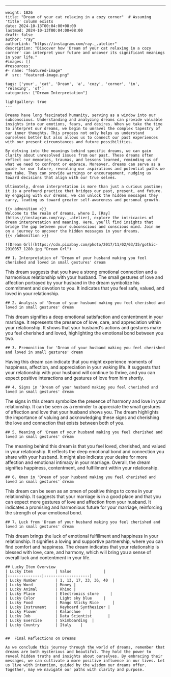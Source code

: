 ---
    weight: 1826
    title: "Dream of your cat relaxing in a cozy corner"  # Assuming 'title' column exists
    date: 2024-10-13T00:04:00+08:00
    lastmod: 2024-10-13T00:04:00+08:00
    draft: false
    author: "ray"
    authorLink: "https://instagram.com/ray._.atelier"
    description: "Discover how 'Dream of your cat relaxing in a cozy corner' can interpret your future and uncover its significant meanings in your life."
    #images: []
    #resources:
    #- name: "featured-image"
    #  src: "featured-image.png"
    
    tags: ['your', 'cat', 'Dream', 'a', 'cozy', 'corner', 'in', 'relaxing', 'of']
    categories: ["Dream Interpretation"]
    
    lightgallery: true
    ---
    
    Dreams have long fascinated humanity, serving as a window into our subconscious. Understanding and analyzing dreams can provide valuable insights into our emotions, fears, and desires. When we take the time to interpret our dreams, we begin to unravel the complex tapestry of our inner thoughts. This process not only helps us understand ourselves better but also allows us to connect our past experiences with our present circumstances and future possibilities.
    
    By delving into the meanings behind specific dreams, we can gain clarity about unresolved issues from our past. These dreams often reflect our memories, traumas, and lessons learned, reminding us of what we need to confront or embrace. Moreover, dreams can serve as a guide for our future, revealing our aspirations and potential paths we may take. They can provide warnings or encouragement, nudging us toward decisions that align with our true selves.
    
    Ultimately, dream interpretation is more than just a curious pastime; it is a profound practice that bridges our past, present, and future. By engaging with our dreams, we can unlock the hidden messages they carry, leading us toward greater self-awareness and personal growth.
    
    {{< admonition >}}
    Welcome to the realm of dreams, where I, [Ray](https://instagram.com/ray._.atelier), explore the intricacies of dream interpretation and meaning. Here, you’ll find insights that bridge the gap between your subconscious and conscious mind. Join me on a journey to uncover the hidden messages in your dreams.
    {{< /admonition >}}
    
    ![Dream Grl](https://cdn.pixabay.com/photo/2017/11/02/03/35/gothic-2910057_1280.jpg "Dream Grl")
    
    ## 1. Interpretation of 'Dream of your husband making you feel cherished and loved in small gestures' dream
    
This dream suggests that you have a strong emotional connection and a harmonious relationship with your husband. The small gestures of love and affection portrayed by your husband in the dream symbolize his commitment and devotion to you. It indicates that you feel safe, valued, and loved in your relationship.
    
    ## 2. Analysis of 'Dream of your husband making you feel cherished and loved in small gestures' dream
    
This dream signifies a deep emotional satisfaction and contentment in your marriage. It represents the presence of love, care, and appreciation within your relationship. It shows that your husband's actions and gestures make you feel cherished and loved, highlighting the emotional bond between you two.
    
    ## 3. Premonition for 'Dream of your husband making you feel cherished and loved in small gestures' dream
    
Having this dream can indicate that you might experience moments of happiness, affection, and appreciation in your waking life. It suggests that your relationship with your husband will continue to thrive, and you can expect positive interactions and gestures of love from him shortly.
    
    ## 4. Signs in 'Dream of your husband making you feel cherished and loved in small gestures' dream
    
The signs in this dream symbolize the presence of harmony and love in your relationship. It can be seen as a reminder to appreciate the small gestures of affection and love that your husband shows you. The dream highlights the importance of valuing and acknowledging these signs and cherishing the love and connection that exists between both of you.
    
    ## 5. Meaning of 'Dream of your husband making you feel cherished and loved in small gestures' dream
    
The meaning behind this dream is that you feel loved, cherished, and valued in your relationship. It reflects the deep emotional bond and connection you share with your husband. It might also indicate your desire for more affection and emotional intimacy in your marriage. Overall, the dream signifies happiness, contentment, and fulfillment within your relationship.
    
    ## 6. Omen in 'Dream of your husband making you feel cherished and loved in small gestures' dream
    
This dream can be seen as an omen of positive things to come in your relationship. It suggests that your marriage is in a good place and that you can expect more gestures of love and affection from your husband. It indicates a promising and harmonious future for your marriage, reinforcing the strength of your emotional bond.
    
    ## 7. Luck from 'Dream of your husband making you feel cherished and loved in small gestures' dream
    
This dream brings the luck of emotional fulfillment and happiness in your relationship. It signifies a loving and supportive partnership, where you can find comfort and happiness. The dream indicates that your relationship is blessed with love, care, and harmony, which will bring you a sense of overall luck and contentment in your life.
    
    ## Lucky Item Overview
    | Lucky Item          | Value              |
    |---------------|--------------------|
    | Lucky Number        | 1, 13, 17, 33, 36, 40  |
    | Lucky Word          | Money |
    | Lucky Animal        | Rhino |
    | Lucky Place         | Electronics store     |
    | Lucky Color         | Light sky blue     |
    | Lucky Food          | Mango Sticky Rice      |
    | Lucky Instrument    | Keyboard Synthesizer |
    | Lucky Flower        | Kalanchoe    |
    | Lucky Job           | Data Scientist       |
    | Lucky Exercise      | Skimboarding  |
    | Lucky Country       | Italy    |
    
    
    ##  Final Reflections on Dreams
    
    As we conclude this journey through the world of dreams, remember that dreams are both mysterious and beautiful. They hold the power to reveal hidden truths and insights about ourselves. By embracing their messages, we can cultivate a more positive influence in our lives. Let us live with intention, guided by the wisdom our dreams offer. Together, may we navigate our paths with clarity and purpose.
    